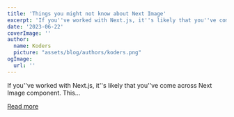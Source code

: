 ```yaml
---
title: 'Things you might not know about Next Image'
excerpt: 'If you''ve worked with Next.js, it''s likely that you''ve come across Next Image component. This...'
date: '2023-06-22'
coverImage: ''
author:
  name: Koders
  picture: "assets/blog/authors/koders.png"
ogImage:
  url: ''
---
```


If you''ve worked with Next.js, it''s likely that you''ve come across Next Image component. This...

[Read more](https://dev.to/alex_barashkov/things-you-might-not-know-about-next-image-5go8)
